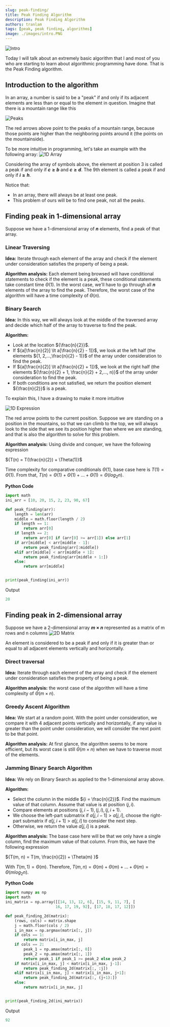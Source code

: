 ```yaml
---
slug: peak-finding/
title: Peak Finding Algorithm
description: Peak Finding Algorithm
authors: tranlam
tags: [peak, peak finding, algorithms]
image: ./images/intro.PNG
---
```


![Intro](./images/intro.PNG)

Today I will talk about an extremely basic algorithm that I and most of you who are starting to learn about algorithmic programming have done. That is the Peak Finding algorithm.

<!--truncate-->

## Introduction to the algorithm

In an array, a number is said to be a "peak" if and only if its adjacent elements are less than or equal to the element in question. Imagine that there is a mountain range like this

![Peaks](./images/peaks.PNG)

The red arrows above point to the peaks of a mountain range, because those points are higher than the neighboring points around it (the points on the mountainside).

To be more intuitive in programming, let's take an example with the following array:
![1D Array](./images/1Darr.PNG)

Considering the array of symbols above, the element at position 3 is called a peak if and only if **${c \ge b}$** and **${c \ge d}$**. The 9th element is called a peak if and only if **${i \ge h}$**.

Notice that:

- In an array, there will always be at least one peak.
- This problem of ours will be to find one peak, not all the peaks.

## Finding peak in 1-dimensional array

Suppose we have a 1-dimensional array of **${n}$** elements, find a peak of that array.

### Linear Traversing

**Idea:** Iterate through each element of the array and check if the element under consideration satisfies the property of being a peak.

**Algorithm analysis:** Each element being browsed will have conditional statements to check if the element is a peak, these conditional statements take constant time ${\Theta(1)}$. In the worst case, we'll have to go through all **${n}$** elements of the array to find the peak. Therefore, the worst case of the algorithm will have a time complexity of ${\Theta(n)}$.

### Binary Search

**Idea:** In this way, we will always look at the middle of the traversed array and decide which half of the array to traverse to find the peak.

**Algorithm:**

- Look at the location ${\frac{n}{2}}$.
- If ${a[\frac{n}{2}] \lt a[\frac{n}{2} - 1]}$, we look at the left half (the elements ${1, 2,...,\frac{n}{2} - 1)}$ of the array under consideration to find the peak.
- If ${a[\frac{n}{2}] \lt a[\frac{n}{2} + 1]}$, we look at the right half (the elements ${\frac{n}{2} + 1, \frac{n}{2} + 2,..., n)}$ of the array under consideration to find the peak.
- If both conditions are not satisfied, we return the position element ${\frac{n}{2}}$ is a peak.

To explain this, I have a drawing to make it more intuitive

![1D Expression](./images/1Dexp.PNG)

The red arrow points to the current position. Suppose we are standing on a position in the mountains, so that we can climb to the top, we will always look to the side that we see its position higher than where we are standing, and that is also the algorithm to solve for this problem.

**Algorithm analysis:** Using divide and conquer, we have the following expression

<p style={{textAlign: "center"}}>

${T(n) = T(\frac{n}{2}) + \Theta(1)}$

</p>

Time complexity for comparative conditionals ${\Theta(1)}$, base case here is ${T(1) = \Theta(1)}$.
From that, ${T(n) = \Theta(1) + \Theta(1) +...+ \Theta(1) = \Theta(log{_2}{n})}$.

**Python Code**

```python
import math
ini_arr = [10, 20, 15, 2, 23, 90, 67]

def peak_finding(arr):
    length = len(arr)
    middle = math.floor(length / 2)
    if length == 1:
        return arr[0]
    if length == 2:
        return arr[0] if (arr[0] >= arr[1]) else arr[1]
    if arr[middle] < arr[middle - 1]:
        return peak_finding(arr[:middle])
    elif arr[middle] < arr[middle + 1]:
        return peak_finding(arr[middle + 1:])
    else:
        return arr[middle]


print(peak_finding(ini_arr))
```

Output

```python
20
```

## Finding peak in 2-dimensional array

Suppose we have a 2-dimensional array **${m \times n}$** represented as a matrix of m rows and n columns
![2D Matrix](./images/2Dmat.PNG)

An element is considered to be a peak if and only if it is greater than or equal to all adjacent elements vertically and horizontally.

### Direct traversal

**Idea:** Iterate through each element of the array and check if the element under consideration satisfies the property of being a peak.

**Algorithm analysis:** the worst case of the algorithm will have a time complexity of ${\Theta(m \times n)}$.

### Greedy Ascent Algorithm

**Idea:** We start at a random point. With the point under consideration, we compare it with 4 adjacent points vertically and horizontally, if any value is greater than the point under consideration, we will consider the next point to be that point.

**Algorithm analysis:** At first glance, the algorithm seems to be more efficient, but its worst case is still ${\Theta(m \times n)}$ when we have to traverse most of the elements.

### Jamming Binary Search Algorithm

**Idea:** We rely on Binary Search as applied to the 1-dimensional array above.

**Algorithm:**

- Select the column in the middle ${i = \frac{n}{2}}$. Find the maximum value of that column. Assume that value is at position ${(j, i)}$.
- Compare elements at positions ${(j, i - 1), (j, i), (j, i + 1)}$.
- We choose the left-part submatrix if ${a[j, i - 1] \gt a[j, i]}$, choose the right-part submatrix if ${a[j, i + 1] \gt a[j, i]}$ to consider the next step.
- Otherwise, we return the value ${a[j, i]}$ is a peak.

**Algorithm analysis:** The base case here will be that we only have a single column, find the maximum value of that column. From this, we have the following expression

<p style={{textAlign: "center"}}>

${T(m, n) = T(m, \frac{n}{2}) + \Theta(m) }$

</p>

With ${T(m, 1) = \Theta(m)}$.
Therefore, ${T(m, n) = \Theta(m) + \Theta(m) +...+ \Theta(m) = \Theta(mlog{_2}{n})}$.

**Python Code**

```python
import numpy as np
import math
ini_matrix = np.array([[14, 13, 12, 6], [15, 9, 11, 7], [
                      16, 17, 19, 92], [17, 18, 17, 12]])

def peak_finding_2d(matrix):
    (rows, cols) = matrix.shape
    j = math.floor(cols / 2)
    i_in_max = np.argmax(matrix[:, j])
    if cols == 1:
        return matrix[i_in_max, j]
    if cols == 2:
        peak_1 = np.amax(matrix[:, 0])
        peak_2 = np.amax(matrix[:, 1])
        return peak_1 if peak_1 >= peak_2 else peak_2
    if matrix[i_in_max, j] < matrix[i_in_max, j-1]:
        return peak_finding_2d(matrix[:, :j])
    elif matrix[i_in_max, j] < matrix[i_in_max, j+1]:
        return peak_finding_2d(matrix[:, (j+1):])
    else:
        return matrix[i_in_max, j]


print(peak_finding_2d(ini_matrix))
```

Output

```python
92
```
